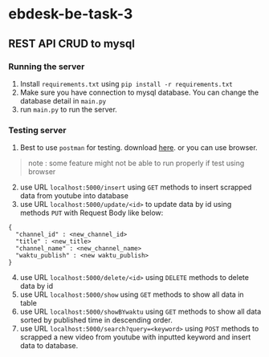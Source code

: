 # ebdesk-be-task-3
## REST API CRUD to mysql

### Running the server
1. Install `requirements.txt` using `pip install -r requirements.txt`
2. Make sure you have connection to mysql database. You can change the database detail in `main.py` 
3. run `main.py` to run the server.

### Testing server
1. Best to use `postman` for testing. download [here](https://www.postman.com/downloads/). or you can use browser.
> note : some feature might not be able to run properly if test using browser
2. use URL `localhost:5000/insert` using `GET` methods to insert scrapped data from youtube into database
3. use URL `localhost:5000/update/<id>` to update data by id using methods `PUT` with Request Body like below:
```
{
  "channel_id" : <new_channel_id>
  "title" : <new_title>
  "channel_name" : <new_channel_name>
  "waktu_publish" : <new waktu_publish>
}
```
4. use URL `localhost:5000/delete/<id>` using `DELETE` methods to delete data by id
5. use URL `localhost:5000/show` using `GET` methods to show all data in table
6. use URL `localhost:5000/showBYwaktu` using `GET` methods to show all data sorted by published time in descending order.
7. use URL `localhost:5000/search?query=<keyword>` using `POST` methods to scrapped a new video from youtube with inputted keyword and insert data to database.
